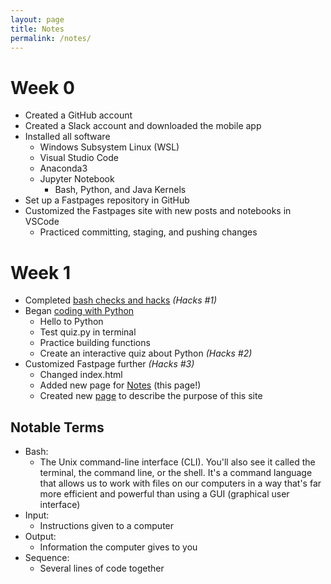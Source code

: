 ```yaml
---
layout: page
title: Notes
permalink: /notes/
---
```


# Week 0
- Created a GitHub account
- Created a Slack account and downloaded the mobile app
- Installed all software
    - Windows Subsystem Linux (WSL)
    - Visual Studio Code
    - Anaconda3
    - Jupyter Notebook
        - Bash, Python, and Java Kernels
- Set up a Fastpages repository in GitHub
- Customized the Fastpages site with new posts and notebooks in VSCode
    - Practiced committing, staging, and pushing changes

# Week 1
- Completed [bash checks and hacks](https://azeem-khan1.github.io/fastpages-project/jupyter/2022/08/22/BashHacks.html) *(Hacks #1)*
- Began [coding with Python](https://azeem-khan1.github.io/fastpages-project/jupyter/2022/08/23/AnatomyOfPython.html)
    - Hello to Python
    - Test quiz.py in terminal
    - Practice building functions
    - Create an interactive quiz about Python *(Hacks #2)*
- Customized Fastpage further *(Hacks #3)*
    - Changed index.html
    - Added new page for [Notes](https://azeem-khan1.github.io/fastpages-project/notes/) (this page!)
    - Created new [page](https://azeem-khan1.github.io/fastpages-project/purpose/) to describe the purpose of this site


## Notable Terms

- Bash:
    - The Unix command-line interface (CLI). You'll also see it called the terminal, the command line, or the shell. It's a command language that allows us to work with files on our computers in a way that's far more efficient and powerful than using a GUI (graphical user interface)
- Input:
    - Instructions given to a computer
- Output:
    - Information the computer gives to you
- Sequence:
    - Several lines of code together